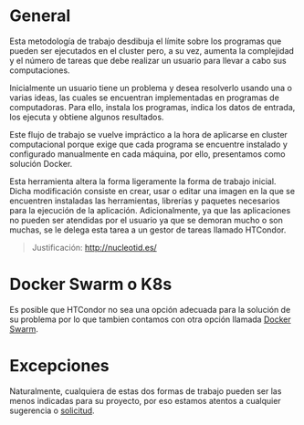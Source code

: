 # General
Esta metodología de trabajo desdibuja el límite sobre los programas que pueden ser ejecutados en el cluster pero, a  su vez, aumenta la complejidad y el número de tareas que debe realizar un usuario para llevar a cabo sus computaciones.

Inicialmente un usuario tiene un problema y desea resolverlo usando una o varias ideas, las cuales se encuentran implementadas en programas de computadoras. Para ello, instala los programas, indica los datos de entrada, los ejecuta y obtiene algunos resultados. 

Este flujo de trabajo se vuelve impráctico a la hora de aplicarse en cluster computacional porque exige que cada programa se encuentre instalado y configurado manualmente en cada máquina, por ello, presentamos como solución Docker.

Esta herramienta altera la forma ligeramente la forma de trabajo inicial. Dicha modificación consiste en crear, usar o editar una imagen en la que se encuentren instaladas las herramientas, librerías y paquetes necesarios para la ejecución de la aplicación. Adicionalmente, ya que las aplicaciones no pueden ser atendidas por el usuario ya que se demoran mucho o son muchas, se le delega esta tarea a un gestor de tareas llamado HTCondor.

> Justificación: http://nucleotid.es/

# Docker Swarm o K8s
Es posible que HTCondor no sea una opción adecuada para la solución de su problema por lo que tambien contamos con otra opción llamada [Docker Swarm](https://docs.docker.com/swarm/).

# Excepciones
Naturalmente, cualquiera de estas dos formas de trabajo pueden ser las menos indicadas para su proyecto, por eso estamos atentos a cualquier sugerencia o [solicitud](solicitudes.md).
